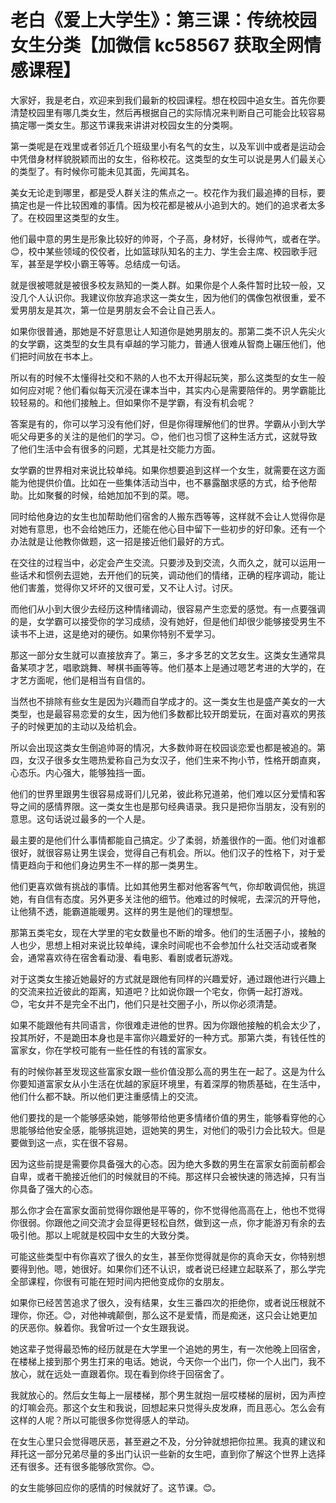 # 老白《爱上大学生》：第三课：传统校园女生分类【加微信 kc58567 获取全网情感课程】

大家好，我是老白，欢迎来到我们最新的校园课程。想在校园中追女生。首先你要清楚校园里有哪几类女生，然后再根据自己的实际情况来判断自己可能会比较容易搞定哪一类女生。那这节课我来讲讲对校园女生的分类啊。

第一类呢是在戏里或者邻近几个班级里小有名气的女生，以及军训中或者是运动会中凭借身材样貌脱颖而出的女生，俗称校花。这类型的女生可以说是男人们最关心的类型了。有时候你可能未见其面，先闻其名。

美女无论走到哪里，都是受人群关注的焦点之一。校花作为我们最追捧的目标，要搞定也是一件比较困难的事情。因为校花都是被从小追到大的。她们的追求者太多了。在校园里这类型的女生。

他们最中意的男生是形象比较好的帅哥，个子高，身材好，长得帅气，或者在学。😊，校中某些领域的佼佼者，比如篮球队知名的主力、学生会主席、校园歌手冠军，甚至是学校小霸王等等。总结成一句话。

就是很被嗯就是被很多校友熟知的一类人群。如果你是个人条件暂时比较一般，又没几个人认识你。我建议你放弃追求这一类女生，因为他们的偶像包袱很重，爱不爱男朋友是其次，第一位是男朋友会不会让自己丢人。

如果你很普通，那她是不好意思让人知道你是她男朋友的。那第二类不识人先尖火的女学霸，这类型的女生具有卓越的学习能力，普通人很难从智商上碾压他们，他们把时间放在书本上。

所以有的时候不太懂得社交和不熟的人也不太开得起玩笑，那么这类型的女生一般如何应对呢？他们看似每天沉浸在课本当中，其实内心是需要陪伴的。男学霸能比较轻易的。和他们接触上。但如果你不是学霸，有没有机会呢？

答案是有的，你可以学习没有他们好，但是你得理解他们的世界。学霸从小到大学呃父母更多的关注的是他们的学习。😊，他们也习惯了这种生活方式，这就导致了他们生活中会有很多的问题，尤其是社交能力方面。

女学霸的世界相对来说比较单纯。如果你想要追到这样一个女生，就需要在这方面能为他提供价值。比如在一些集体活动当中，也不暴露酗求感的方式，给予他帮助。比如聚餐的时候，给她加加不到的菜。嗯。

同时给他身边的女生也加帮助他们宿舍的人搬东西等等，这样就不会让人觉得你是对她有意思，也不会给她压力，还能在他心目中留下一些初步的好印象。还有一个办法就是让他教你做题，这一招是接近他们最好的方式。

在交往的过程当中，必定会产生交流。只要涉及到交流，久而久之，就可以运用一些话术和惯例去逗她，去开他们的玩笑，调动他们的情绪，正确的程序调动，能让他们害羞，觉得你又坏坏的又很可爱，又不让人讨。讨厌。

而他们从小到大很少去经历这种情绪调动，很容易产生恋爱的感觉。有一点要强调的是，女学霸可以接受你的学习成绩，没有她好，但是他们却很少能够接受男生不读书不上进，这是绝对的硬伤。如果你特别不爱学习。

那这一部分女生就可以直接放弃了。第三，多才多艺的文艺女生。这类女生通常具备某项才艺，唱歌跳舞、琴棋书画等等。他们基本上是通过嗯艺考进的大学的，在才艺方面呢，他们是相当有自信的。

当然也不排除有些女生是因为兴趣而自学成才的。这一类女生也是盛产美女的一大类型，也是最容易恋爱的女生，因为他们多数都比较开朗爱玩，在面对喜欢的男孩子的时候更加的主动以及给机会。

所以会出现这类女生倒追帅哥的情况，大多数帅哥在校园谈恋爱也都是被追的。第四，女汉子很多女生嗯热爱称自己为女汉子，他们生来不拘小节，性格开朗直爽，心态乐。内心强大，能够独挡一面。

他们的世界里跟男生很容易成哥们儿兄弟，彼此称兄道弟，他们难以区分爱情和客导之间的感情界限。这一类女生也是那句经典语录。我只是把你当朋友，没有别的意思。这句话说过最多的一个人是。

最主要的是他们什么事情都能自己搞定。少了柔弱，娇羞很作的一面。他们对谁都很好，就很容易让男生误会，觉得自己有机会。所以。他们汉子的性格下，对于爱情更趋向于和他们身边男生不一样的那一类男生。

他们更喜欢做有挑战的事情。比如其他男生都对他客客气气，你却敢调侃他，挑逗她，有自信有态度。另外更多关注他的细节。他难过的时候呢，去深沉的开导他，让他猜不透，能霸道能暖男。这样的男生是他们的理想型。

那第五类宅女，现在大学里的宅女数量也不断的增多。他们的生活圈子小，接触的人也少，思想上相对来说比较单纯，课余时间呢也不会参加什么社交活动或者聚会，通常喜欢待在宿舍看动漫、看电影、看剧或者玩游戏。

对于这类女生接近她最好的方式就是跟他有同样的兴趣爱好，通过跟他进行兴趣上的交流来拉近彼此的距离，知道吧？比如说你跟一个宅女，你俩一起打游戏。😊，宅女并不是完全不出门，他们只是社交圈子小，所以你必须清楚。

如果不能跟他有共同语言，你很难走进他的世界。因为你跟他接触的机会太少了，投其所好，不是跪田本身也是丰富你兴趣爱好的一种方式。那第六类，有钱任性的富家女，你在学校可能有一些任性的有钱的富家女。

有的时候你甚至发现这些富家女跟一些价值没那么高的男生在一起了。这是为什么你要知道富家女从小生活在优越的家庭环境里，有着深厚的物质基础，在生活中，他们什么都不缺。所以他们更注重感情上的交流。

他们要找的是一个能够感染她，能够带给他更多情绪价值的男生，能够看穿他的心思能够给他安全感，能够挑逗她，逗她笑的男生，对他们的吸引力会比较大。但是要做到这一点，实在很不容易。

因为这些前提是需要你具备强大的心态。因为绝大多数的男生在富家女前面前都会自卑，或者干脆接近他们的时候就目的不纯。那这样只会被快速的筛选掉，只有当你具备了强大的心态。

那么你才会在富家女面前觉得你跟他是平等的，你不觉得他高高在上，他也不觉得你很弱。你跟他之间交流才会显得更轻松自然，做到这一点，你才能游刃有余的去吸引他。那以上呢就是校园中女生的大致分类。

可能这些类型中有你喜欢了很久的女生，甚至你觉得就是你的真命天女，你特别想要得到他。嗯，她很好。如果你们还不认识，或者说已经建立起联系了，那么学完全部课程，你很有可能在短时间内把他变成你的女朋友。

如果你已经苦苦追求了很久，没有结果，女生三番四次的拒绝你，或者说压根就不理你，你还。😊，对他神魂颠倒，那么这不是爱情，而是痴迷，这只会让她更加的厌恶你。躲着你。我曾听过一个女生跟我说。

她这辈子觉得最恐怖的经历就是在大学里一个追她的男生，有一次他晚上回宿舍，在楼梯上接到那个男生打来的电话。她说，今天你一个出门，你一个人出门，我不放心，就在远处一直跟着你。现在看到你终于回宿舍了。

我就放心的。然后女生每上一层楼梯，那个男生就抱一层哎楼梯的层树，因为声控的灯嘛会亮。那这个女生和我说，回想起来只觉得头皮发麻，而且恶心。怎么会有这样的人呢？所以可能很多你觉得感人的举动。

在女生心里只会觉得嗯厌恶，甚至避之不及，分分钟就想把你拉黑。我真的建议和拜托这一部分兄弟尽量的多出门认识一些新的女生吧，直到你了解这个世界上选择还有很多。还有很多能够欣赏你。😊。

的女生能够回应你的感情的时候就好了。这节课。😊。